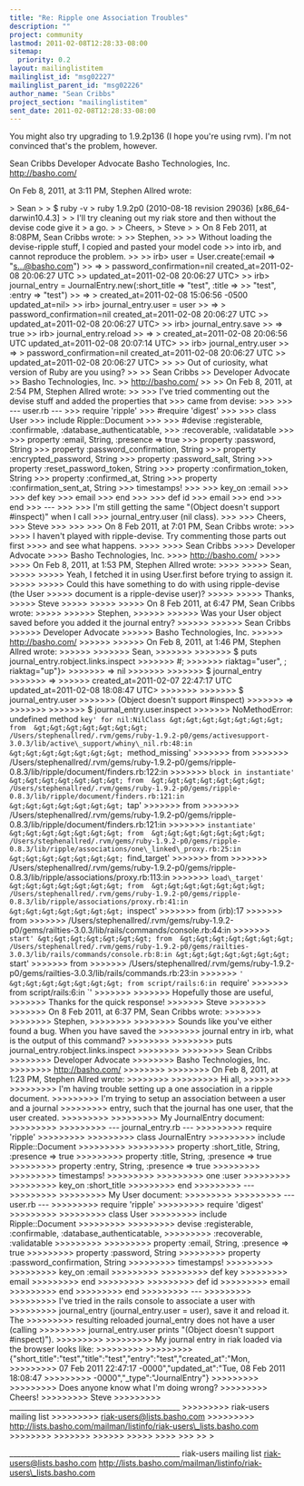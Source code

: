 ```yaml
---
title: "Re: Ripple one Association Troubles"
description: ""
project: community
lastmod: 2011-02-08T12:28:33-08:00
sitemap:
  priority: 0.2
layout: mailinglistitem
mailinglist_id: "msg02227"
mailinglist_parent_id: "msg02226"
author_name: "Sean Cribbs"
project_section: "mailinglistitem"
sent_date: 2011-02-08T12:28:33-08:00
---
```



You might also try upgrading to 1.9.2p136 (I hope you're using rvm). I'm not 
convinced that's the problem, however.

Sean Cribbs 
Developer Advocate
Basho Technologies, Inc.
http://basho.com/

On Feb 8, 2011, at 3:11 PM, Stephen Allred wrote:

&gt; Sean
&gt; 
&gt; $ ruby -v 
&gt; ruby 1.9.2p0 (2010-08-18 revision 29036) [x86\_64-darwin10.4.3]
&gt; 
&gt; I'll try cleaning out my riak store and then without the devise code give it 
&gt; a go.
&gt; 
&gt; Cheers,
&gt; Steve
&gt; 
&gt; On 8 Feb 2011, at 8:08PM, Sean Cribbs wrote:
&gt; 
&gt;&gt; Stephen,
&gt;&gt; 
&gt;&gt; Without loading the devise-ripple stuff, I copied and pasted your model code 
&gt;&gt; into irb, and cannot reproduce the problem.
&gt;&gt; 
&gt;&gt; irb&gt; user = User.create(:email =&gt; "s...@basho.com")
&gt;&gt; =&gt; &gt; password\_confirmation=nil created\_at=2011-02-08 20:06:27 UTC 
&gt;&gt; updated\_at=2011-02-08 20:06:27 UTC&gt; 
&gt;&gt; irb&gt; journal\_entry = JournalEntry.new(:short\_title =&gt; "test", :title =&gt; 
&gt;&gt; "test", :entry =&gt; "test")
&gt;&gt; =&gt; &gt; created\_at=2011-02-08 15:06:56 -0500 updated\_at=nil&gt; 
&gt;&gt; irb&gt; journal\_entry.user = user
&gt;&gt; =&gt; &gt; password\_confirmation=nil created\_at=2011-02-08 20:06:27 UTC 
&gt;&gt; updated\_at=2011-02-08 20:06:27 UTC&gt; 
&gt;&gt; irb&gt; journal\_entry.save
&gt;&gt; =&gt; true 
&gt;&gt; irb&gt; journal\_entry.reload
&gt;&gt; =&gt; &gt; created\_at=2011-02-08 20:06:56 UTC updated\_at=2011-02-08 20:07:14 UTC&gt; 
&gt;&gt; irb&gt; journal\_entry.user
&gt;&gt; =&gt; &gt; password\_confirmation=nil created\_at=2011-02-08 20:06:27 UTC 
&gt;&gt; updated\_at=2011-02-08 20:06:27 UTC&gt; 
&gt;&gt; 
&gt;&gt; Out of curiosity, what version of Ruby are you using?
&gt;&gt; 
&gt;&gt; Sean Cribbs 
&gt;&gt; Developer Advocate
&gt;&gt; Basho Technologies, Inc.
&gt;&gt; http://basho.com/
&gt;&gt; 
&gt;&gt; On Feb 8, 2011, at 2:54 PM, Stephen Allred wrote:
&gt;&gt; 
&gt;&gt;&gt; I've tried commenting out the devise stuff and added the properties that 
&gt;&gt;&gt; came from devise:
&gt;&gt;&gt; 
&gt;&gt;&gt; --- user.rb ---
&gt;&gt;&gt; require 'ripple'
&gt;&gt;&gt; #require 'digest'
&gt;&gt;&gt; 
&gt;&gt;&gt; class User
&gt;&gt;&gt; include Ripple::Document
&gt;&gt;&gt; 
&gt;&gt;&gt; #devise :registerable, :confirmable, :database\_authenticatable, 
&gt;&gt;&gt; :recoverable, :validatable
&gt;&gt;&gt; 
&gt;&gt;&gt; property :email, String, :presence =&gt; true
&gt;&gt;&gt; property :password, String
&gt;&gt;&gt; property :password\_confirmation, String
&gt;&gt;&gt; property :encrypted\_password, String
&gt;&gt;&gt; property :password\_salt, String
&gt;&gt;&gt; property :reset\_password\_token, String
&gt;&gt;&gt; property :confirmation\_token, String
&gt;&gt;&gt; property :confirmed\_at, String
&gt;&gt;&gt; property :confirmation\_sent\_at, String
&gt;&gt;&gt; timestamps!
&gt;&gt;&gt; 
&gt;&gt;&gt; key\_on :email
&gt;&gt;&gt; 
&gt;&gt;&gt; def key
&gt;&gt;&gt; email
&gt;&gt;&gt; end
&gt;&gt;&gt; 
&gt;&gt;&gt; def id
&gt;&gt;&gt; email
&gt;&gt;&gt; end
&gt;&gt;&gt; end
&gt;&gt;&gt; ---
&gt;&gt;&gt; 
&gt;&gt;&gt; I'm still getting the same "(Object doesn't support #inspect)" when I call 
&gt;&gt;&gt; journal\_entry.user (nil class).
&gt;&gt;&gt; 
&gt;&gt;&gt; Cheers,
&gt;&gt;&gt; Steve
&gt;&gt;&gt; 
&gt;&gt;&gt; 
&gt;&gt;&gt; On 8 Feb 2011, at 7:01 PM, Sean Cribbs wrote:
&gt;&gt;&gt; 
&gt;&gt;&gt;&gt; I haven't played with ripple-devise. Try commenting those parts out first 
&gt;&gt;&gt;&gt; and see what happens.
&gt;&gt;&gt;&gt; 
&gt;&gt;&gt;&gt; Sean Cribbs 
&gt;&gt;&gt;&gt; Developer Advocate
&gt;&gt;&gt;&gt; Basho Technologies, Inc.
&gt;&gt;&gt;&gt; http://basho.com/
&gt;&gt;&gt;&gt; 
&gt;&gt;&gt;&gt; On Feb 8, 2011, at 1:53 PM, Stephen Allred wrote:
&gt;&gt;&gt;&gt; 
&gt;&gt;&gt;&gt;&gt; Sean,
&gt;&gt;&gt;&gt;&gt; 
&gt;&gt;&gt;&gt;&gt; Yeah, I fetched it in using User.first before trying to assign it.
&gt;&gt;&gt;&gt;&gt; 
&gt;&gt;&gt;&gt;&gt; Could this have something to do with using ripple-devise (the User 
&gt;&gt;&gt;&gt;&gt; document is a ripple-devise user)?
&gt;&gt;&gt;&gt;&gt; 
&gt;&gt;&gt;&gt;&gt; Thanks,
&gt;&gt;&gt;&gt;&gt; Steve
&gt;&gt;&gt;&gt;&gt; 
&gt;&gt;&gt;&gt;&gt; 
&gt;&gt;&gt;&gt;&gt; On 8 Feb 2011, at 6:47 PM, Sean Cribbs wrote:
&gt;&gt;&gt;&gt;&gt; 
&gt;&gt;&gt;&gt;&gt;&gt; Stephen,
&gt;&gt;&gt;&gt;&gt;&gt; 
&gt;&gt;&gt;&gt;&gt;&gt; Was your User object saved before you added it the journal entry?
&gt;&gt;&gt;&gt;&gt;&gt; 
&gt;&gt;&gt;&gt;&gt;&gt; Sean Cribbs 
&gt;&gt;&gt;&gt;&gt;&gt; Developer Advocate
&gt;&gt;&gt;&gt;&gt;&gt; Basho Technologies, Inc.
&gt;&gt;&gt;&gt;&gt;&gt; http://basho.com/
&gt;&gt;&gt;&gt;&gt;&gt; 
&gt;&gt;&gt;&gt;&gt;&gt; On Feb 8, 2011, at 1:46 PM, Stephen Allred wrote:
&gt;&gt;&gt;&gt;&gt;&gt; 
&gt;&gt;&gt;&gt;&gt;&gt;&gt; Sean,
&gt;&gt;&gt;&gt;&gt;&gt;&gt; 
&gt;&gt;&gt;&gt;&gt;&gt;&gt; $ puts journal\_entry.robject.links.inspect
&gt;&gt;&gt;&gt;&gt;&gt;&gt; #; 
&gt;&gt;&gt;&gt;&gt;&gt;&gt; riaktag="user", ; riaktag="up"}&gt;
&gt;&gt;&gt;&gt;&gt;&gt;&gt; =&gt; nil 
&gt;&gt;&gt;&gt;&gt;&gt;&gt; 
&gt;&gt;&gt;&gt;&gt;&gt;&gt; $ journal\_entry
&gt;&gt;&gt;&gt;&gt;&gt;&gt; =&gt; &gt;&gt;&gt;&gt;&gt;&gt; created\_at=2011-02-07 22:47:17 UTC updated\_at=2011-02-08 18:08:47 UTC&gt;
&gt;&gt;&gt;&gt;&gt;&gt;&gt; 
&gt;&gt;&gt;&gt;&gt;&gt;&gt; $ journal\_entry.user
&gt;&gt;&gt;&gt;&gt;&gt;&gt; (Object doesn't support #inspect)
&gt;&gt;&gt;&gt;&gt;&gt;&gt; =&gt;
&gt;&gt;&gt;&gt;&gt;&gt;&gt; 
&gt;&gt;&gt;&gt;&gt;&gt;&gt; $ journal\_entry.user.inspect
&gt;&gt;&gt;&gt;&gt;&gt;&gt; NoMethodError: undefined method `key' for nil:NilClass
&gt;&gt;&gt;&gt;&gt;&gt;&gt; from 
&gt;&gt;&gt;&gt;&gt;&gt;&gt; /Users/stephenallred/.rvm/gems/ruby-1.9.2-p0/gems/activesupport-3.0.3/lib/active\_support/whiny\_nil.rb:48:in
&gt;&gt;&gt;&gt;&gt;&gt;&gt; `method\_missing'
&gt;&gt;&gt;&gt;&gt;&gt;&gt; from 
&gt;&gt;&gt;&gt;&gt;&gt;&gt; /Users/stephenallred/.rvm/gems/ruby-1.9.2-p0/gems/ripple-0.8.3/lib/ripple/document/finders.rb:122:in
&gt;&gt;&gt;&gt;&gt;&gt;&gt; `block in instantiate'
&gt;&gt;&gt;&gt;&gt;&gt;&gt; from 
&gt;&gt;&gt;&gt;&gt;&gt;&gt; /Users/stephenallred/.rvm/gems/ruby-1.9.2-p0/gems/ripple-0.8.3/lib/ripple/document/finders.rb:121:in
&gt;&gt;&gt;&gt;&gt;&gt;&gt; `tap'
&gt;&gt;&gt;&gt;&gt;&gt;&gt; from 
&gt;&gt;&gt;&gt;&gt;&gt;&gt; /Users/stephenallred/.rvm/gems/ruby-1.9.2-p0/gems/ripple-0.8.3/lib/ripple/document/finders.rb:121:in
&gt;&gt;&gt;&gt;&gt;&gt;&gt; `instantiate'
&gt;&gt;&gt;&gt;&gt;&gt;&gt; from 
&gt;&gt;&gt;&gt;&gt;&gt;&gt; /Users/stephenallred/.rvm/gems/ruby-1.9.2-p0/gems/ripple-0.8.3/lib/ripple/associations/one\_linked\_proxy.rb:25:in
&gt;&gt;&gt;&gt;&gt;&gt;&gt; `find\_target'
&gt;&gt;&gt;&gt;&gt;&gt;&gt; from 
&gt;&gt;&gt;&gt;&gt;&gt;&gt; /Users/stephenallred/.rvm/gems/ruby-1.9.2-p0/gems/ripple-0.8.3/lib/ripple/associations/proxy.rb:113:in
&gt;&gt;&gt;&gt;&gt;&gt;&gt; `load\_target'
&gt;&gt;&gt;&gt;&gt;&gt;&gt; from 
&gt;&gt;&gt;&gt;&gt;&gt;&gt; /Users/stephenallred/.rvm/gems/ruby-1.9.2-p0/gems/ripple-0.8.3/lib/ripple/associations/proxy.rb:41:in
&gt;&gt;&gt;&gt;&gt;&gt;&gt; `inspect'
&gt;&gt;&gt;&gt;&gt;&gt;&gt; from (irb):17
&gt;&gt;&gt;&gt;&gt;&gt;&gt; from 
&gt;&gt;&gt;&gt;&gt;&gt;&gt; /Users/stephenallred/.rvm/gems/ruby-1.9.2-p0/gems/railties-3.0.3/lib/rails/commands/console.rb:44:in
&gt;&gt;&gt;&gt;&gt;&gt;&gt; `start'
&gt;&gt;&gt;&gt;&gt;&gt;&gt; from 
&gt;&gt;&gt;&gt;&gt;&gt;&gt; /Users/stephenallred/.rvm/gems/ruby-1.9.2-p0/gems/railties-3.0.3/lib/rails/commands/console.rb:8:in
&gt;&gt;&gt;&gt;&gt;&gt;&gt; `start'
&gt;&gt;&gt;&gt;&gt;&gt;&gt; from 
&gt;&gt;&gt;&gt;&gt;&gt;&gt; /Users/stephenallred/.rvm/gems/ruby-1.9.2-p0/gems/railties-3.0.3/lib/rails/commands.rb:23:in
&gt;&gt;&gt;&gt;&gt;&gt;&gt; `'
&gt;&gt;&gt;&gt;&gt;&gt;&gt; from script/rails:6:in `require'
&gt;&gt;&gt;&gt;&gt;&gt;&gt; from script/rails:6:in `'
&gt;&gt;&gt;&gt;&gt;&gt;&gt; 
&gt;&gt;&gt;&gt;&gt;&gt;&gt; Hopefully those are useful,
&gt;&gt;&gt;&gt;&gt;&gt;&gt; Thanks for the quick response!
&gt;&gt;&gt;&gt;&gt;&gt;&gt; Steve
&gt;&gt;&gt;&gt;&gt;&gt;&gt; 
&gt;&gt;&gt;&gt;&gt;&gt;&gt; On 8 Feb 2011, at 6:37 PM, Sean Cribbs wrote:
&gt;&gt;&gt;&gt;&gt;&gt;&gt; 
&gt;&gt;&gt;&gt;&gt;&gt;&gt;&gt; Stephen,
&gt;&gt;&gt;&gt;&gt;&gt;&gt;&gt; 
&gt;&gt;&gt;&gt;&gt;&gt;&gt;&gt; Sounds like you've either found a bug. When you have saved the 
&gt;&gt;&gt;&gt;&gt;&gt;&gt;&gt; journal entry in irb, what is the output of this command?
&gt;&gt;&gt;&gt;&gt;&gt;&gt;&gt; 
&gt;&gt;&gt;&gt;&gt;&gt;&gt;&gt; puts journal\_entry.robject.links.inspect
&gt;&gt;&gt;&gt;&gt;&gt;&gt;&gt; 
&gt;&gt;&gt;&gt;&gt;&gt;&gt;&gt; Sean Cribbs 
&gt;&gt;&gt;&gt;&gt;&gt;&gt;&gt; Developer Advocate
&gt;&gt;&gt;&gt;&gt;&gt;&gt;&gt; Basho Technologies, Inc.
&gt;&gt;&gt;&gt;&gt;&gt;&gt;&gt; http://basho.com/
&gt;&gt;&gt;&gt;&gt;&gt;&gt;&gt; 
&gt;&gt;&gt;&gt;&gt;&gt;&gt;&gt; On Feb 8, 2011, at 1:23 PM, Stephen Allred wrote:
&gt;&gt;&gt;&gt;&gt;&gt;&gt;&gt; 
&gt;&gt;&gt;&gt;&gt;&gt;&gt;&gt;&gt; Hi all,
&gt;&gt;&gt;&gt;&gt;&gt;&gt;&gt;&gt; 
&gt;&gt;&gt;&gt;&gt;&gt;&gt;&gt;&gt; I'm having trouble setting up a one association in a ripple document. 
&gt;&gt;&gt;&gt;&gt;&gt;&gt;&gt;&gt; I'm trying to setup an association between a user and a journal 
&gt;&gt;&gt;&gt;&gt;&gt;&gt;&gt;&gt; entry, such that the journal has one user, that the user created.
&gt;&gt;&gt;&gt;&gt;&gt;&gt;&gt;&gt; 
&gt;&gt;&gt;&gt;&gt;&gt;&gt;&gt;&gt; My JournalEntry document:
&gt;&gt;&gt;&gt;&gt;&gt;&gt;&gt;&gt; 
&gt;&gt;&gt;&gt;&gt;&gt;&gt;&gt;&gt; --- journal\_entry.rb ---
&gt;&gt;&gt;&gt;&gt;&gt;&gt;&gt;&gt; require 'ripple'
&gt;&gt;&gt;&gt;&gt;&gt;&gt;&gt;&gt; 
&gt;&gt;&gt;&gt;&gt;&gt;&gt;&gt;&gt; class JournalEntry
&gt;&gt;&gt;&gt;&gt;&gt;&gt;&gt;&gt; include Ripple::Document
&gt;&gt;&gt;&gt;&gt;&gt;&gt;&gt;&gt; 
&gt;&gt;&gt;&gt;&gt;&gt;&gt;&gt;&gt; property :short\_title, String, :presence =&gt; true
&gt;&gt;&gt;&gt;&gt;&gt;&gt;&gt;&gt; property :title, String, :presence =&gt; true
&gt;&gt;&gt;&gt;&gt;&gt;&gt;&gt;&gt; property :entry, String, :presence =&gt; true
&gt;&gt;&gt;&gt;&gt;&gt;&gt;&gt;&gt; 
&gt;&gt;&gt;&gt;&gt;&gt;&gt;&gt;&gt; timestamps!
&gt;&gt;&gt;&gt;&gt;&gt;&gt;&gt;&gt; 
&gt;&gt;&gt;&gt;&gt;&gt;&gt;&gt;&gt; one :user
&gt;&gt;&gt;&gt;&gt;&gt;&gt;&gt;&gt; 
&gt;&gt;&gt;&gt;&gt;&gt;&gt;&gt;&gt; key\_on :short\_title
&gt;&gt;&gt;&gt;&gt;&gt;&gt;&gt;&gt; end
&gt;&gt;&gt;&gt;&gt;&gt;&gt;&gt;&gt; ---
&gt;&gt;&gt;&gt;&gt;&gt;&gt;&gt;&gt; 
&gt;&gt;&gt;&gt;&gt;&gt;&gt;&gt;&gt; My User document:
&gt;&gt;&gt;&gt;&gt;&gt;&gt;&gt;&gt; 
&gt;&gt;&gt;&gt;&gt;&gt;&gt;&gt;&gt; --- user.rb ---
&gt;&gt;&gt;&gt;&gt;&gt;&gt;&gt;&gt; require 'ripple'
&gt;&gt;&gt;&gt;&gt;&gt;&gt;&gt;&gt; require 'digest'
&gt;&gt;&gt;&gt;&gt;&gt;&gt;&gt;&gt; 
&gt;&gt;&gt;&gt;&gt;&gt;&gt;&gt;&gt; class User
&gt;&gt;&gt;&gt;&gt;&gt;&gt;&gt;&gt; include Ripple::Document
&gt;&gt;&gt;&gt;&gt;&gt;&gt;&gt;&gt; 
&gt;&gt;&gt;&gt;&gt;&gt;&gt;&gt;&gt; devise :registerable, :confirmable, :database\_authenticatable, 
&gt;&gt;&gt;&gt;&gt;&gt;&gt;&gt;&gt; :recoverable, :validatable
&gt;&gt;&gt;&gt;&gt;&gt;&gt;&gt;&gt; 
&gt;&gt;&gt;&gt;&gt;&gt;&gt;&gt;&gt; property :email, String, :presence =&gt; true
&gt;&gt;&gt;&gt;&gt;&gt;&gt;&gt;&gt; property :password, String
&gt;&gt;&gt;&gt;&gt;&gt;&gt;&gt;&gt; property :password\_confirmation, String
&gt;&gt;&gt;&gt;&gt;&gt;&gt;&gt;&gt; timestamps!
&gt;&gt;&gt;&gt;&gt;&gt;&gt;&gt;&gt; 
&gt;&gt;&gt;&gt;&gt;&gt;&gt;&gt;&gt; key\_on :email
&gt;&gt;&gt;&gt;&gt;&gt;&gt;&gt;&gt; 
&gt;&gt;&gt;&gt;&gt;&gt;&gt;&gt;&gt; def key
&gt;&gt;&gt;&gt;&gt;&gt;&gt;&gt;&gt; email
&gt;&gt;&gt;&gt;&gt;&gt;&gt;&gt;&gt; end
&gt;&gt;&gt;&gt;&gt;&gt;&gt;&gt;&gt; 
&gt;&gt;&gt;&gt;&gt;&gt;&gt;&gt;&gt; def id
&gt;&gt;&gt;&gt;&gt;&gt;&gt;&gt;&gt; email
&gt;&gt;&gt;&gt;&gt;&gt;&gt;&gt;&gt; end
&gt;&gt;&gt;&gt;&gt;&gt;&gt;&gt;&gt; end
&gt;&gt;&gt;&gt;&gt;&gt;&gt;&gt;&gt; ---
&gt;&gt;&gt;&gt;&gt;&gt;&gt;&gt;&gt; 
&gt;&gt;&gt;&gt;&gt;&gt;&gt;&gt;&gt; I've tried in the rails console to associate a user with 
&gt;&gt;&gt;&gt;&gt;&gt;&gt;&gt;&gt; journal\_entry (journal\_entry.user = user), save it and reload it. The 
&gt;&gt;&gt;&gt;&gt;&gt;&gt;&gt;&gt; resulting reloaded journal\_entry does not have a user (calling 
&gt;&gt;&gt;&gt;&gt;&gt;&gt;&gt;&gt; journal\_entry.user prints "(Object doesn't support #inspect)").
&gt;&gt;&gt;&gt;&gt;&gt;&gt;&gt;&gt; 
&gt;&gt;&gt;&gt;&gt;&gt;&gt;&gt;&gt; My journal entry in riak loaded via the browser looks like:
&gt;&gt;&gt;&gt;&gt;&gt;&gt;&gt;&gt; 
&gt;&gt;&gt;&gt;&gt;&gt;&gt;&gt;&gt; {"short\_title":"test","title":"test","entry":"test","created\_at":"Mon,
&gt;&gt;&gt;&gt;&gt;&gt;&gt;&gt;&gt; 07 Feb 2011 22:47:17 -0000","updated\_at":"Tue, 08 Feb 2011 18:08:47 
&gt;&gt;&gt;&gt;&gt;&gt;&gt;&gt;&gt; -0000","\_type":"JournalEntry"}
&gt;&gt;&gt;&gt;&gt;&gt;&gt;&gt;&gt; 
&gt;&gt;&gt;&gt;&gt;&gt;&gt;&gt;&gt; Does anyone know what I'm doing wrong?
&gt;&gt;&gt;&gt;&gt;&gt;&gt;&gt;&gt; Cheers!
&gt;&gt;&gt;&gt;&gt;&gt;&gt;&gt;&gt; Steve
&gt;&gt;&gt;&gt;&gt;&gt;&gt;&gt;&gt; \_\_\_\_\_\_\_\_\_\_\_\_\_\_\_\_\_\_\_\_\_\_\_\_\_\_\_\_\_\_\_\_\_\_\_\_\_\_\_\_\_\_\_\_\_\_\_
&gt;&gt;&gt;&gt;&gt;&gt;&gt;&gt;&gt; riak-users mailing list
&gt;&gt;&gt;&gt;&gt;&gt;&gt;&gt;&gt; riak-users@lists.basho.com
&gt;&gt;&gt;&gt;&gt;&gt;&gt;&gt;&gt; http://lists.basho.com/mailman/listinfo/riak-users\_lists.basho.com
&gt;&gt;&gt;&gt;&gt;&gt;&gt;&gt; 
&gt;&gt;&gt;&gt;&gt;&gt;&gt; 
&gt;&gt;&gt;&gt;&gt;&gt; 
&gt;&gt;&gt;&gt;&gt; 
&gt;&gt;&gt;&gt; 
&gt;&gt;&gt; 
&gt;&gt; 
&gt; 


\_\_\_\_\_\_\_\_\_\_\_\_\_\_\_\_\_\_\_\_\_\_\_\_\_\_\_\_\_\_\_\_\_\_\_\_\_\_\_\_\_\_\_\_\_\_\_
riak-users mailing list
riak-users@lists.basho.com
http://lists.basho.com/mailman/listinfo/riak-users\_lists.basho.com

